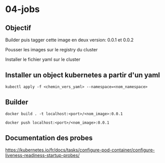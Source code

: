 # 04-jobs

## Objectif

Builder puis tagger cette image en deux version: 0.0.1 et 0.0.2

Pousser les images sur le registry du cluster

Installer le fichier yaml sur le cluster

## Installer un object kubernetes a partir d'un yaml

```shell
kubectl apply -f <chemin_vers_yaml> --namespace=<nom_namespace>
```

## Builder 
`docker build . -t localhost:<port>/<nom_image>:0.0.1`

`docker push localhost:<port>/<nom_image>:0.0.1`


## Documentation des probes
https://kubernetes.io/fr/docs/tasks/configure-pod-container/configure-liveness-readiness-startup-probes/